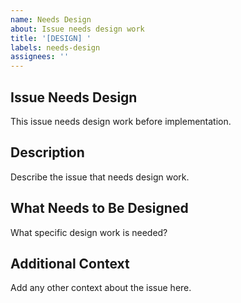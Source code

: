 ```yaml
---
name: Needs Design
about: Issue needs design work
title: '[DESIGN] '
labels: needs-design
assignees: ''
---
```


## Issue Needs Design
This issue needs design work before implementation.

## Description
Describe the issue that needs design work.

## What Needs to Be Designed
What specific design work is needed?

## Additional Context
Add any other context about the issue here.
